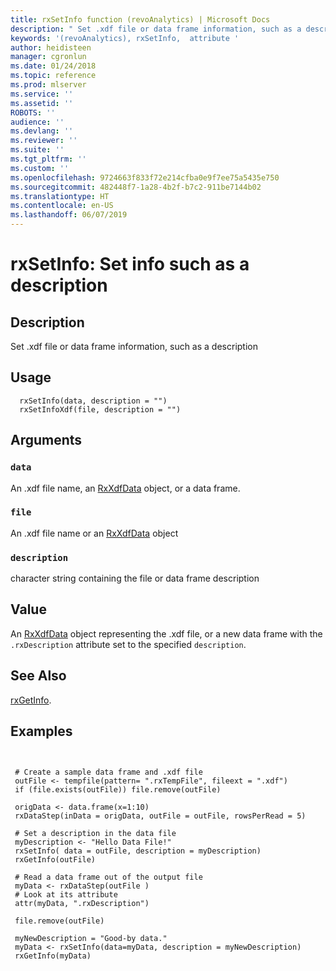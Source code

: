 ```yaml
---
title: rxSetInfo function (revoAnalytics) | Microsoft Docs
description: " Set .xdf file or data frame information, such as a description "
keywords: '(revoAnalytics), rxSetInfo,  attribute '
author: heidisteen
manager: cgronlun
ms.date: 01/24/2018
ms.topic: reference
ms.prod: mlserver
ms.service: ''
ms.assetid: ''
ROBOTS: ''
audience: ''
ms.devlang: ''
ms.reviewer: ''
ms.suite: ''
ms.tgt_pltfrm: ''
ms.custom: ''
ms.openlocfilehash: 9724663f833f72e214cfba0e9f7ee75a5435e750
ms.sourcegitcommit: 482448f7-1a28-4b2f-b7c2-911be7144b02
ms.translationtype: HT
ms.contentlocale: en-US
ms.lasthandoff: 06/07/2019
---
```

 # <a name="rxsetinfo--set-info-such-as-a-description"></a>rxSetInfo:  Set info such as a description  
 ## <a name="description"></a>Description

Set .xdf file or data frame information, such as a description


 ## <a name="usage"></a>Usage

```   
  rxSetInfo(data, description = "")
  rxSetInfoXdf(file, description = "")

```


 ## <a name="arguments"></a>Arguments



 ### `data`
  An .xdf file name, an [RxXdfData](RxXdfData.md) object, or a data frame.  


 ### `file`
  An .xdf file name or an [RxXdfData](RxXdfData.md) object  



 ### `description`
  character string containing the file or data frame description  



 ## <a name="value"></a>Value

An [RxXdfData](RxXdfData.md) object representing the .xdf file, or a new data frame with the `.rxDescription` attribute set to the specified `description`.

 ## <a name="see-also"></a>See Also

[rxGetInfo](rxGetInfoXdf.md).


 ## <a name="examples"></a>Examples

 ```


  # Create a sample data frame and .xdf file
  outFile <- tempfile(pattern= ".rxTempFile", fileext = ".xdf")
  if (file.exists(outFile)) file.remove(outFile)

  origData <- data.frame(x=1:10)
  rxDataStep(inData = origData, outFile = outFile, rowsPerRead = 5)

  # Set a description in the data file
  myDescription <- "Hello Data File!"
  rxSetInfo( data = outFile, description = myDescription)
  rxGetInfo(outFile)

  # Read a data frame out of the output file    
  myData <- rxDataStep(outFile )
  # Look at its attribute
  attr(myData, ".rxDescription")    

  file.remove(outFile)

  myNewDescription = "Good-by data."
  myData <- rxSetInfo(data=myData, description = myNewDescription)
  rxGetInfo(myData)
```




